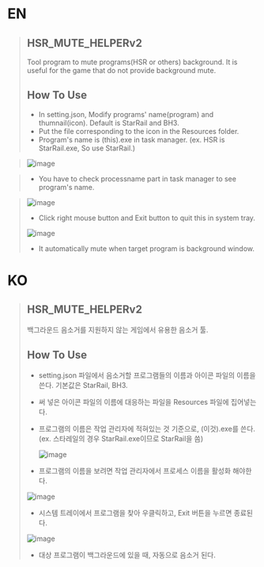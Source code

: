 # EN
> ## HSR_MUTE_HELPERv2
> Tool program to mute programs(HSR or others) background. It is useful for the game that do not provide background mute.
>
> ## How To Use
> * In setting.json, Modify programs' name(program) and thumnail(icon). Default is StarRail and BH3.
> * Put the file corresponding to the icon in the Resources folder.
> * Program's name is (this).exe in task manager. (ex. HSR is StarRail.exe, So use StarRail.)

> ![image](https://github.com/jino9492/hsr-mute-helper-v2/assets/66864237/875a8529-ae08-4d70-9e49-614ce889d93d)

> * You have to check processname part in task manager to see program's name.

>
> ![image](https://github.com/jino9492/hsr-mute-helper-v2/assets/66864237/86f7b9d8-6436-43ca-ba50-ef0df3b4ebb0)
>
> * Click right mouse button and Exit button to quit this in system tray.
> 
> ![image](https://github.com/jino9492/hsr-mute-helper-v2/assets/66864237/a108b5d7-0b9d-4240-9648-fa398b2a9fa2)
>
> * It automatically mute when target program is background window.


# KO
> ## HSR_MUTE_HELPERv2
> 백그라운드 음소거를 지원하지 않는 게임에서 유용한 음소거 툴.
>
> ## How To Use
> * setting.json 파일에서 음소거할 프로그램들의 이름과 아이콘 파일의 이름을 쓴다. 기본값은 StarRail, BH3.
> * 써 넣은 아이콘 파일의 이름에 대응하는 파일을 Resources 파일에 집어넣는다.
> * 프로그램의 이름은 작업 관리자에 적혀있는 것 기준으로, (이것).exe를 쓴다. (ex. 스타레일의 경우 StarRail.exe이므로 StarRail을 씀)
>   
>   ![image](https://github.com/jino9492/hsr-mute-helper-v2/assets/66864237/d7ba3b6e-6be8-4ab9-81d4-a5aac3175063)
>   
> * 프로그램의 이름을 보려면 작업 관리자에서 프로세스 이름을 활성화 해야한다.
>
> ![image](https://github.com/jino9492/hsr-mute-helper-v2/assets/66864237/244857d6-3705-499f-81b9-db87a6c83e7a)
>
> * 시스템 트레이에서 프로그램을 찾아 우클릭하고, Exit 버튼을 누르면 종료된다.
>
> ![image](https://github.com/jino9492/hsr-mute-helper-v2/assets/66864237/a108b5d7-0b9d-4240-9648-fa398b2a9fa2)
>
> * 대상 프로그램이 백그라운드에 있을 때, 자동으로 음소거 된다.
